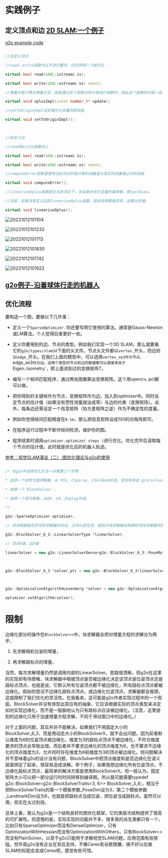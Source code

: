   
  
  

# 实践例子

  

## 定义顶点和边 [2D SLAM:一个例子](https://blog.csdn.net/YuYunTan/article/details/85255345)

  

[g2o example code](https://github.com/RainerKuemmerle/g2o/tree/master/g2o/examples/tutorial_slam2d)

  

```c++

//自定义顶点

//read，write函数可以不进行覆写，仅仅声明一下就可以

virtual bool read(std::istream& is);  

virtual bool write(std::ostream& os) const;  

//增量方程计算出增量之后，就是通过这个函数对估计值进行调整的，因此这个函数的内容一定要写对，否则会造成一直优化却得不到好的优化结果的现象。

virtual void oplusImpl(const number_t* update);

//setToOriginImpl设定被优化变量的原始值

virtual void setToOriginImpl();  

  

//自定义边

//read和write函数同上

virtual bool read(std::istream& is);  

virtual bool write(std::ostream& os) const;  

//computeError函数是使用当前顶点的值计算的测量值与真实的测量值之间的误差

virtual void computeError();  

//linearizeOplus函数是在当前顶点下，该误差对优化变量的偏导数，即jacobian。

//注意：如果没有定义边的linearizeOplus函数，就会调用数值求导，运算比较慢。

virtual void linearizeOplus();  

```

  
  

![20221012101104](https://raw.githubusercontent.com/seaside2mm/github-photos/master/images/20221012101104.png)

  

![20221012101233](https://raw.githubusercontent.com/seaside2mm/github-photos/master/images/20221012101233.png)

  

![20221012101713](https://raw.githubusercontent.com/seaside2mm/github-photos/master/images/20221012101713.png)

  

![20221012101830](https://raw.githubusercontent.com/seaside2mm/github-photos/master/images/20221012101830.png)

  

![20221012101742](https://raw.githubusercontent.com/seaside2mm/github-photos/master/images/20221012101742.png)

  

![20221012101922](https://raw.githubusercontent.com/seaside2mm/github-photos/master/images/20221012101922.png)

  
  

## [g2o例子-沿着球体行走的机器人](https://blog.csdn.net/YuYunTan/article/details/85645474?spm=1001.2014.3001.5502)

  
  

## 优化流程

要构造一个图，要做以下几件事：

  

* 定义一个`SparseOptimizer`. 你还要写明它使用的算法。通常是Gauss-Newton或LM算法。个人觉得后者更好一些。

  

* 定义你要用到的边、节点的类型。例如我们实现一个3D SLAM。那么就要看它的`g2o/types/slam3d`下面的头文件。节点头文件都以`vertex_`开头，而边则以`edge_`开头。在我们上面的模型中，可以选择`vertex_se3作为节点，`edge_se3`作为边。这两个类型的节点和边的数据都可以直接来自于`Eigen::Isometry`，即上面讲到过的变换矩阵T。

  

* 编写一个帧间匹配程序，通过两张图像算出变换矩阵。这个用opencv, pcl都可以做。

  

* 把你得到的关键帧作为节点，变换矩阵作为边，加入到optimizer中。同时设定节点的估计值（如果没有惯性测量就设成零）与边的约束（变换矩阵）。此外，每条边还需设定一个信息矩阵（协方差矩阵之逆）作为不确定性的度量。

* 例如你觉得帧间匹配精度在`0.1m`，那么把信息矩阵设成100的对角阵即可。

  

* 在程序运行过程中不断作帧间检测，维护你的图。

  

* 程序结束时调用`optimizer.optimize( steps )`进行优化。优化完毕后读取每个节点的估计值，此时就是优化后的机器人轨迹。

  

[参考：视觉SLAM漫谈（二）:图优化理论与g2o的使用]()

  
  
  

```c++

/* 在g2o中选择优化方法一共需要三个步骤：

* 选择一个线性方程求解器，从 PCG, CSparse, Choldmod中选，实际则来自 g2o/solvers 文件夹中定义的东东。

* 选择一个 BlockSolver 。

* 选择一个迭代策略，从GN, LM, Doglog中选。

*/

g2o::SparseOptimizer optimizer;

// 块求解器是包含线性求解器的存在，之所以是包含，是因为块求解器会构建好线性求解器所需要的矩阵块（也就是H和b），之后给线性求解器让它进行运算，边的jacobian也就是在这个时候发挥了自己的光和热。

g2o::BlockSolver_6_3::LinearSolverType *linearSolver;

// 顶点6维，边3维

linearSolver = new g2o::LinearSolverDense<g2o::BlockSolver_6_3::PoseMatrixType>();

  

g2o::BlockSolver_6_3 *solver_ptr = new g2o::BlockSolver_6_3(linearSolver);

  

g2o::OptimizationAlgorithmLevenberg *solver = new g2o::OptimizationAlgorithmLevenberg(solver_ptr);

optimizer.setAlgorithm(solver);

```

  

# 限制

  

边缘化部分的操作在`BlockSolver<>`中，块求解器会把对增量方程的求解分为两步，

1. 先求解相机位姿的增量，

2. 再求解路标点的增量。

  

当然，每次求解增量仍然是调用内部的LinearSolver。思路很清晰，但g2o在这里的实现却有待商榷，块求解器中根据顶点是否被边缘化决定该顶点是位姿顶点还是路标点顶点，也就是说，它默认所有位姿顶点都不被边缘化，所有路标点顶点都被边缘化。假如你尝试不边缘化路标点顶点，或边缘化位姿顶点，求解器都会报错，这就限制了我们优化的灵活性。在我看来，这可能是g2o作者实现过程中的一个瑕疵。BlockSolver并没有体现出其应有的抽象，它应该根据实际的顶点类型来决定如何实现边缘化，而不是一股脑地认为只有路标点应该被边缘化。（注意，这里提到的边缘化只用于加速增量方程求解，不同于滑动窗口中的边缘化。）

  

对于上面的问题，其实并非不能解决。如果我们不用固定大小的BlockSolver_6_3，而是用动态大小的BlockSolverX，就不会出问题。因为前者默认维度为6的位姿顶点被边缘化，维度为3的路标点顶点不被边缘化，不符合维度要求的顶点会导致出错。而后者并不要求边缘化的顶点维度为6，也不要求不边缘化的顶点维度为3，允许同时存在维度为6和维度为3的顶点被边缘化。但问题解决并不意味着g2o的设计没有问题，BlockSolver中把顶点维度和是否边缘化在语义层面绑定了起来，很容易造成误解。举个例子，如果我想边缘化所有位姿顶点，不边缘化路标点顶点，最简单的解决方案是使用BlockSolverX。但一般认为，固定矩阵大小可以把一部分运行时时间转移到编译期。所以我可能需要typedef g2o::BlockSolver<g2o::BlockSolverTraits<3, 6>> BlockSolver_3_6;，相当于把BlockSolverTraits的第一个模板参数_PoseDim设为3，第二个模板参数_LandmarkDim设为6，也就是把路标点当成位姿，把位姿当成路标点。虽然可以用，但实在太过别扭。

  

总体上看，我认为g2o是一个结构良好的图优化框架，它的类层次结构提供了很高的可扩展性。但遗憾的是，实际实现的功能并不多，很多类的派生类都只有一个，比如只有SparseOptimizer而没有DenseOptimizer，只有OptimizationWithHessian而没有OptimizationWithOthers，只有BlockSolver<>而没有PlainSolver。以至于g2o只能用于求解视觉SLAM问题，应用范围有些狭隘。但毕竟g2o没有企业在背后支持，不像Ceres有谷歌撑腰，搞不好以后做SLAM的标配会变成Ceres吧，感觉有些可惜。